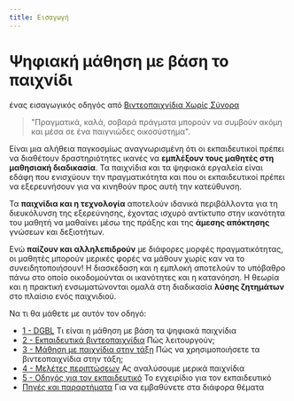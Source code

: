```yaml
---
title: Εισαγωγή
---
```

# Ψηφιακή μάθηση με βάση το παιχνίδι
ένας εισαγωγικός οδηγός από [Βιντεοπαιχνίδια Χωρίς Σύνορα](https://vgwb.org)

> "Πραγματικά, καλά, σοβαρά πράγματα μπορούν να συμβούν ακόμη και μέσα σε ένα παιγνιώδες οικοσύστημα".

Είναι μια αλήθεια παγκοσμίως αναγνωρισμένη ότι οι εκπαιδευτικοί πρέπει να διαθέτουν δραστηριότητες ικανές να **εμπλέξουν τους μαθητές στη μαθησιακή διαδικασία**. Τα παιχνίδια και τα ψηφιακά εργαλεία είναι εδάφη που ενισχύουν την πραγματικότητα και που οι εκπαιδευτικοί πρέπει να εξερευνήσουν για να κινηθούν προς αυτή την κατεύθυνση.

Τα **παιχνίδια και η τεχνολογία** αποτελούν ιδανικά περιβάλλοντα για τη διευκόλυνση της εξερεύνησης, έχοντας ισχυρό αντίκτυπο στην ικανότητα του μαθητή να μαθαίνει μέσω της πράξης και της **άμεσης απόκτησης** γνώσεων και δεξιοτήτων.

Ενώ **παίζουν και αλληλεπιδρούν** με διάφορες μορφές πραγματικότητας, οι μαθητές μπορούν μερικές φορές να μάθουν χωρίς καν να το συνειδητοποιήσουν! Η διασκέδαση και η εμπλοκή αποτελούν το υπόβαθρο πάνω στο οποίο οικοδομούνται οι ικανότητες και η κατανόηση. Η θεωρία και η πρακτική ενσωματώνονται ομαλά στη διαδικασία **λύσης ζητημάτων** στο πλαίσιο ενός παιχνιδιού.

Να τι θα μάθετε με αυτόν τον οδηγό:

- [1 - DGBL](10_dgbl.md)
  Τι είναι η μάθηση με βάση τα ψηφιακά παιχνίδια
- [2 - Εκπαιδευτικά βιντεοπαιχνίδια](20_educational_videogames.md)
  Πώς λειτουργούν;
- [3 - Μάθηση με παιχνίδια στην τάξη](30_learning.md)
  Πώς να χρησιμοποιήσετε τα βιντεοπαιχνίδια στην τάξη;
- [4 - Μελέτες περιπτώσεων](40_case_studies.md)
  Ας αναλύσουμε μερικά παιχνίδια
- [5 - Οδηγός για τον εκπαιδευτικό](50_teacher_guide.md)
  Το εγχειρίδιο για τον εκπαιδευτικό
- [Πηγές και παραρτήματα](90_resources.md)
  Για να εμβαθύνετε στα διάφορα θέματα